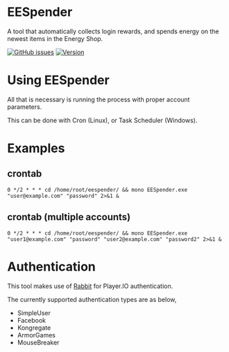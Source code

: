 # EESpender
A tool that automatically collects login rewards, and spends energy on the newest items in the Energy Shop.

[![GitHub issues](https://img.shields.io/github/issues/atillabyte/EESpender.svg)](https://github.com/atillabyte/EESpender/issues)
[![Version](https://img.shields.io/badge/version-2.0.8-blue.svg)](https://github.com/atillabyte/EESpender/releases)

# Using EESpender

All that is necessary is running the process with proper account parameters.

This can be done with Cron (Linux), or Task Scheduler (Windows).

# Examples
## crontab
```shell
0 */2 * * * cd /home/root/eespender/ && mono EESpender.exe "user@example.com" "password" 2>&1 & 
```

## crontab (multiple accounts)
```shell
0 */2 * * * cd /home/root/eespender/ && mono EESpender.exe "user1@example.com" "password" "user2@example.com" "password2" 2>&1 & 
```

# Authentication

This tool makes use of [Rabbit](https://decagon.github.io/Rabbit/) for Player.IO authentication.

The currently supported authentication types are as below,
- SimpleUser
- Facebook
- Kongregate
- ArmorGames
- MouseBreaker
